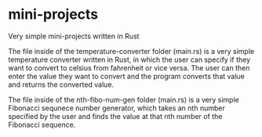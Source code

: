 # mini-projects
Very simple mini-projects written in Rust

The file inside of the temperature-converter folder (main.rs) is a very simple temperature converter written in Rust, in which the user can specify if they want to convert to celsius from fahrenheit or vice versa. The user can then enter the value they want to convert and the program converts that value and returns the converted value.

The file inside of the nth-fibo-num-gen folder (main.rs) is a very simple Fibonacci sequnece number generator, which takes an nth number specified by the user and finds the value at that nth number of the Fibonacci sequence.
